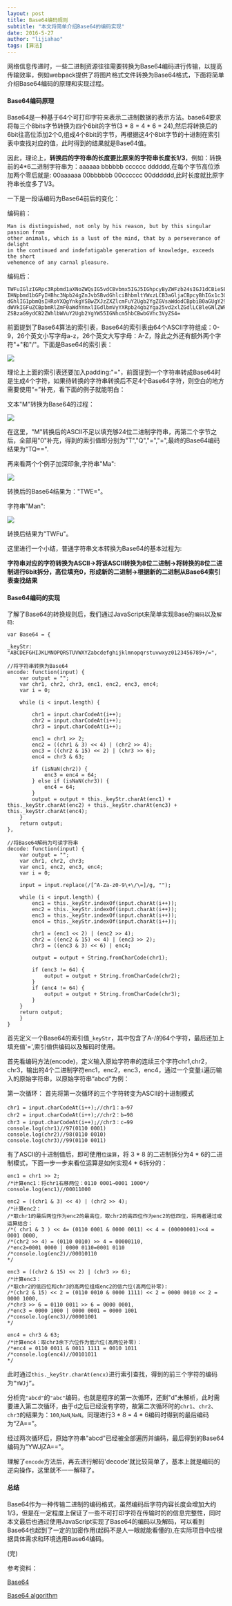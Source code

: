 ```yaml
---
layout: post
title: Base64编码规则
subtitle: "本文将简单介绍Base64的编码实现"
date: 2016-5-27
author: "lijiahao"
tags: [算法]
---
```

网络信息传递时，一些二进制资源往往需要转换为Base64编码进行传输，以提高传输效率，例如webpack提供了将图片格式文件转换为Base64格式，下面将简单介绍Base64编码的原理和实现过程。

<h4>Base64编码原理</h4>
Base64是一种基于64个可打印字符来表示二进制数据的表示方法。base64要求将每三个8bits字节转换为四个6bit的字节(3 * 8 = 4 * 6 = 24),然后将转换后的6bit往高位添加2个0,组成4个8bit的字节，再根据这4个8bit字节的十进制在索引表中查找对应的值，此时得到的结果就是Base64值。

因此，理论上，**转换后的字符串的长度要比原来的字符串长度长1/3**，例如：转换前的4*6二进制字符串为：aaaaaa bbbbbb cccccc dddddd,在每个字节高位添加两个零后就是: 00aaaaaa 00bbbbbb 00cccccc 00dddddd,此时长度就比原字符串长度多了1/3。

一下是一段话编码为Base64前后的变化：

编码前：

	Man is distinguished, not only by his reason, but by this singular passion from
	other animals, which is a lust of the mind, that by a perseverance of delight
	in the continued and indefatigable generation of knowledge, exceeds the short
	vehemence of any carnal pleasure.

编码后：

	TWFuIGlzIGRpc3Rpbmd1aXNoZWQsIG5vdCBvbmx5IGJ5IGhpcyByZWFzb24sIGJ1dCBieSB0aGlz
	IHNpbmd1bGFyIHBhc3Npb24gZnJvbSBvdGhlciBhbmltYWxzLCB3aGljaCBpcyBhIGx1c3Qgb2Yg
	dGhlIG1pbmQsIHRoYXQgYnkgYSBwZXJzZXZlcmFuY2Ugb2YgZGVsaWdodCBpbiB0aGUgY29udGlu
	dWVkIGFuZCBpbmRlZmF0aWdhYmxlIGdlbmVyYXRpb24gb2Yga25vd2xlZGdlLCBleGNlZWRzIHRo
	ZSBzaG9ydCB2ZWhlbWVuY2Ugb2YgYW55IGNhcm5hbCBwbGVhc3VyZS4=


前面提到了Base64算法的索引表，Base64的索引表由64个ASCII字符组成：0-9，26个英文小写字母a-z，26个英文大写字母：A-Z，除此之外还有额外两个字符"+"和"/"。下面是Base64的索引表：

![](http://i.imgur.com/4wh9OVF.png)

理论上上面的索引表还要加入padding:"="，前面提到一个字符串转成Base64时是生成4个字符，如果待转换的字符串转换后不足4个Base64字符，则空白的地方需要使用“=”补充，看下面的例子就能明白：

文本"M"转换为Base64的过程：

![](http://i.imgur.com/IOGb2ZE.png)

在这里，"M"转换后的ASCII不足以填充够24位二进制字符串，再第二个字节之后，全部用"0"补充，得到的索引值即分别为"T","Q","=","=",最终的Base64编码结果为"TQ==".

再来看两个个例子加深印象,字符串"Ma":

![](http://i.imgur.com/FXWHGmh.png)

转换后的Base64结果为："TWE="。

字符串"Man":

![](http://i.imgur.com/ZoLq9DI.png)

转换后结果为"TWFu"。

这里进行一个小结，普通字符串文本转换为Base64的基本过程为:

**字符串对应的字符转换为ASCII→将该ASCII转换为8位二进制→将转换的8位二进制进行6bit拆分，高位填充0，形成新的二进制→根据新的二进制从Base64索引表查找结果**

<h4>Base64编码的实现</h4>

了解了Base64的转换规则后，我们通过JavaScript来简单实现Base的`编码`以及`解码`:

	var Base64 = {

    _keyStr: "ABCDEFGHIJKLMNOPQRSTUVWXYZabcdefghijklmnopqrstuvwxyz0123456789+/=",

	//将字符串转换为Base64
    encode: function(input) {
        var output = "";
        var chr1, chr2, chr3, enc1, enc2, enc3, enc4;
        var i = 0;

        while (i < input.length) {

            chr1 = input.charCodeAt(i++);
            chr2 = input.charCodeAt(i++);
            chr3 = input.charCodeAt(i++);

            enc1 = chr1 >> 2;
            enc2 = ((chr1 & 3) << 4) | (chr2 >> 4);
            enc3 = ((chr2 & 15) << 2) | (chr3 >> 6);
            enc4 = chr3 & 63;

            if (isNaN(chr2)) {
                enc3 = enc4 = 64;
            } else if (isNaN(chr3)) {
                enc4 = 64;
            }
            output = output + this._keyStr.charAt(enc1) + this._keyStr.charAt(enc2) + this._keyStr.charAt(enc3) + this._keyStr.charAt(enc4);
        }
        return output;
    },
	
	//将Base64解码为可读字符串
    decode: function(input) {
        var output = "";
        var chr1, chr2, chr3;
        var enc1, enc2, enc3, enc4;
        var i = 0;

        input = input.replace(/[^A-Za-z0-9\+\/\=]/g, "");

        while (i < input.length) {
            enc1 = this._keyStr.indexOf(input.charAt(i++));
            enc2 = this._keyStr.indexOf(input.charAt(i++));
            enc3 = this._keyStr.indexOf(input.charAt(i++));
            enc4 = this._keyStr.indexOf(input.charAt(i++));

            chr1 = (enc1 << 2) | (enc2 >> 4);
            chr2 = ((enc2 & 15) << 4) | (enc3 >> 2);
            chr3 = ((enc3 & 3) << 6) | enc4;

            output = output + String.fromCharCode(chr1);

            if (enc3 != 64) {
                output = output + String.fromCharCode(chr2);
            }
            if (enc4 != 64) {
                output = output + String.fromCharCode(chr3);
            }
        }
        return output;
    	}
	}

首先定义一个Base64的索引值`_keyStr`，其中包含了A-/的64个字符，最后还加上填充值'=',索引值供编码以及解码时使用。

首先看编码方法(encode)，定义输入原始字符串的连续三个字符chr1,chr2，chr3，输出的4个二进制字符enc1，enc2，enc3，enc4，通过一个变量`i`遍历输入的原始字符串，以原始字符串“abcd”为例：

第一次循环：
首先将第一次循环的三个字符转变为ASCII的十进制模式

	chr1 = input.charCodeAt(i++);//chr1：a→97
	chr2 = input.charCodeAt(i++);//chr2：b→98
	chr3 = input.charCodeAt(i++);//chr3：c→99
	console.log(chr1)//97(0110 0001)
	console.log(chr2)//98(0110 0010)
	console.log(chr3)//99(0110 0011)

有了ASCII的十进制值后，即可使用`位运算`，将 3 * 8 的二进制拆分为4 * 6的二进制模式，下面一步一步来看位运算是如何实现4 * 6拆分的：

	enc1 = chr1 >> 2;
	/*计算enc1：将chr1右移两位：0110 0001→0001 1000*/
	console.log(enc1)//00011000

	enc2 = ((chr1 & 3) << 4) | (chr2 >> 4);
	/*计算enc2：
	/*取chr1的最后两位作为enc2的最高位，取chr2的高四位作为enc2的低四位，将两者通过或运算结合：
	/*( chr1 & 3 ) << 4= (0110 0001 & 0000 0011) << 4 = (00000001)<<4 = 0001 0000,
	/*(chr2 >> 4) = (0110 0010) >> 4 = 00000110,
	/*enc2=0001 0000 | 0000 0110=0001 0110
	/*console.log(enc2)//00010110
	*/

	enc3 = ((chr2 & 15) << 2) | (chr3 >> 6);
	/*计算enc3：
	/*取chr2的低四位和chr3的高两位组成enc2的低六位(高两位补零): 
	/*(chr2 & 15) << 2 = (0110 0010 & 0000 1111) << 2 = 0000 0010 << 2 = 0000 1000, 
	/*chr3 >> 6 = 0110 0011 >> 6 = 0000 0001,
	/*enc3 = 0000 1000 | 0000 0001 = 0000 1001
	/*console.log(enc3)//00001001
	*/

	enc4 = chr3 & 63;
	/*计算enc4：取chr3余下六位作为低六位(高两位补零)：
	/*enc4 = 0110 0011 & 0011 1111 = 0010 1011
	/*console.log(enc4)//00101011
	*/

此时通过`this._keyStr.charAt(encx)`进行索引查找，得到的前三个字符的编码为`“YWJj”`。

分析完`"abcd"`的`"abc"`编码，也就是程序的第一次循环，还剩"d"未解析，此时需要进入第二次循环，由于d之后已经没有字符，故第二次循环时的`chr1`、`chr2`、`chr3`的结果为：`100`,`NaN`,`NaN`。同理进行3 * 8 = 4 * 6编码时得到的最后编码为“ZA==”。

经过两次循环后，原始字符串"abcd"已经被全部遍历并编码，最后得到的Base64编码为"YWJjZA=="。

理解了`encode`方法后，再去进行解码'decode'就比较简单了，基本上就是编码的逆向操作，这里就不一一解释了。

<h4>总结</h4>
Base64作为一种传输二进制的编码格式，虽然编码后字符内容长度会增加大约1/3，但是在一定程度上保证了一些不可打印字符在传输时的的信息完整性，同时本文最后也通过使用JavaScript实现了Base64的编码以及解码，可以看到Base64也起到了一定的加密作用(起码不是人一眼就能看懂的),在实际项目中应根据具体需求和环境选用Base64编码。

(完)

参考资料：

[Base64](https://en.wikipedia.org/wiki/Base64)

[Base64 algorithm](http://fm4dd.com/programming/base64/base64_algorithm.htm)

